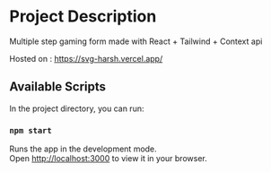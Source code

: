 # Project Description

Multiple step gaming form made with React + Tailwind + Context api

Hosted on : https://svg-harsh.vercel.app/

## Available Scripts

In the project directory, you can run:

### `npm start`

Runs the app in the development mode.\
Open [http://localhost:3000](http://localhost:3000) to view it in your browser.
